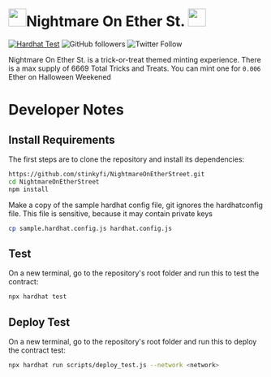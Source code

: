 # <img src="https://github.com/stinkyfi/NightmareOnEtherStreet/blob/main/images/NOES-Logo.gif" width="35">Nightmare On Ether St. <img src="https://github.com/stinkyfi/NightmareOnEtherStreet/blob/main/images/NOES-Logo.gif" width="35">

[![Hardhat Test](https://github.com/stinkyfi/NightmareOnEtherStreet/actions/workflows/NOES.yml/badge.svg)](https://github.com/stinkyfi/NightmareOnEtherStreet/actions/workflows/NOES.yml) ![GitHub followers](https://img.shields.io/github/followers/stinkyfi?style=social)
![Twitter Follow](https://img.shields.io/twitter/follow/nomamesgwei?style=social)

Nightmare On Ether St. is a trick-or-treat themed minting experience. There is a max supply of 6669 Total Tricks and Treats.
You can mint one for `0.006` Ether on Halloween Weekened

# Developer Notes 

## Install Requirements

The first steps are to clone the repository and install its dependencies:

```sh
https://github.com/stinkyfi/NightmareOnEtherStreet.git
cd NightmareOnEtherStreet
npm install
```

Make a copy of the sample hardhat config file, git ignores the hardhatconfig file.
This file is sensitive, because it may contain private keys
```sh
cp sample.hardhat.config.js hardhat.config.js
```

## Test
On a new terminal, go to the repository's root folder and run this to
test the contract:

```sh
npx hardhat test
```

## Deploy Test
On a new terminal, go to the repository's root folder and run this to
deploy the contract test:

```sh
npx hardhat run scripts/deploy_test.js --network <network>
```
